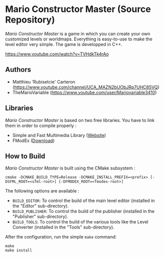 # Mario Constructor Master (Source Repository)

*Mario Constructor Master* is a game in which you can create your own customized levels or worldmaps. Everything is easy-to-use to make the level editor very simple. The game is developped in C++.

https://www.youtube.com/watch?v=TVHdkTk4rAo

## Authors

* Matthieu 'Rubisetcie' Carteron (https://www.youtube.com/channel/UCA_MAZN2bUObJRp7UHC85VQ)
* TheMarioVariable (https://www.youtube.com/user/Mariovariable3410)

## Libraries

*Mario Constructor Master* is based on two free libraries. You have to link them in order to compile properly :

* Simple and Fast Multimedia Library ([Website](https://www.sfml-dev.org/index.php))
* FModEx ([Download](https://github.com/alexey-lysiuk/fmodex-zdoom/tree/master/4.26))

## How to Build

*Mario Constructor Master* is built using the CMake subsystem :

```
cmake -DCMAKE_BUILD_TYPE=Release -DCMAKE_INSTALL_PREFIX=<prefix> [-DSFML_ROOT=<sfml-root>] [-DFMODEX_ROOT=<fmodex-root>]
```

The following options are available :

* `BUILD_EDITOR`: To control the build of the main level editor (installed in the "Editor" sub-directory).
* `BUILD_PUBLISHER`: To control the build of the publisher (installed in the "Publisher" sub-directory).
* `BUILD_TOOLS`: To control the build of the various tools like the Level Converter (installed in the "Tools" sub-directory).

After the configuration, run the simple `make` command:

```
make
make install
```
